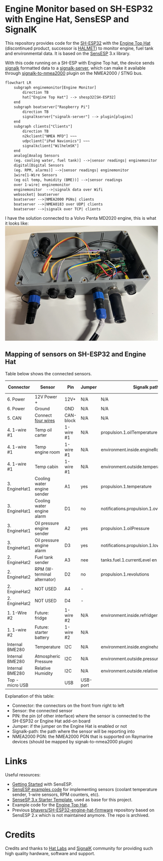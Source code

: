 # Engine Monitor based on SH-ESP32 with Engine Hat, SensESP and SignalK

This repository provides code for the [SH-ESP32](https://docs.hatlabs.fi/sh-esp32/) with the [Engine Top Hat](https://docs.hatlabs.fi/sh-esp32/pages/add-ons/engine-hat/) (discontinued product, successor is [HALMET](https://shop.hatlabs.fi/products/halmet)) to monitor engine, fuel tank and environmental data.
It is based on the [SensESP](https://github.com/SignalK/SensESP/) 3.x library.

With this code running on a SH-ESP with Engine Top hat, the device sends [signalk](https://signalk.org/) formatted data to a [signalk-server](https://github.com/SignalK/signalk-server), which can make it available through [signalk-to-nmea2000](https://github.com/SignalK/signalk-to-nmea2000) plugin on the NMEA2000 / STNG bus.

```mermaid
flowchart LR
    subgraph enginemonitor[Engine Monitor]
        direction TB
        hat["Engine Top Hat"] --> shesp32[SH-ESP32]
    end
    subgraph boatserver["Raspberry Pi"]
        direction TB
        signalkserver["signalk-server"] --> plugin[plugins]
    end
    subgraph clients["Clients"]
        direction TB
        n2kclient["NMEA MFD"] ~~~
        udpclient["iPad Navionics"] ~~~
        signalkclient["WilhelmSK"]
    end
    analog[Analog Sensors
    (eg. cooling water, fuel tank)] -->|sensor readings| enginemonitor
    digital[Digital Sensors
    (eg. RPM, alarms)] -->|sensor readings| enginemonitor
    1wire[1-Wire Sensors
    (eg oil temp, humidity (BME))] -->|sensor readings
    over 1-wire| enginemonitor
    enginemonitor  -->|signalk data over Wifi
    websocket| boatserver
    boatserver -->|NMEA2000 PGNs| clients
    boatserver -->|NMEA0183 over UDP| clients
    boatserver -->|signalk over TCP| clients
```

I have the solution connected to a Volvo Penta MD2020 engine, this is what it looks like:
![Solution based on SH-ESP32 and Engine Hat](SH-ESP32-engine-hat.png)

## Mapping of sensors on SH-ESP32 and Engine Hat

Table below shows the connected sensors.

| Connector       | Sensor                                                                                  | Pin       | Jumper   | Signalk path                                 | NMEA2000 PGN  |
| --------------- | --------------------------------------------------------------------------------------- | --------- | -------- | -------------------------------------------- | ------------- |
| 6. Power        | 12V Power +                                                                             | 12V+      | N/A      | N/A                                          |               |
| 6. Power        | Ground                                                                                  | GND       | N/A      | N/A                                          |               |
| 5. CAN          | Connect [four wires](http://docs.hatlabs.fi/sh-esp32/pages/tutorials/nmea2000-gateway/) | CAN-block | N/A      | N/A                                          |               |
| 4. 1-wire #1    | Temp oil carter                                                                         | 1-wire #1 | N/A      | propulsion.1.oilTemperature                  | 127489        |
| 4. 1-wire #1    | Temp engine room                                                                        | 1-wire #1 | N/A      | environment.inside.engineRoom.temperature    |               |
| 4. 1-wire #1    | Temp cabin                                                                              | 1-wire #1 | N/A      | environment.outside.temperature              | 130310        |
| 3. EngineHat1   | Cooling water engine sender                                                             | A1        | yes      | propulsion.1.temperature                     | 127489        |
| 3. EngineHat1   | Cooling water engine alarm                                                              | D1        | no       | notifications.propulsion.1.overTemperature   |               |
| 3. EngineHat1   | Oil pressure engine sender                                                              | A2        | yes      | propulsion.1.oilPressure                     | 127489        |
| 3. EngineHat1   | Oil pressure engine alarm                                                               | D3        | yes      | notifications.propulsion.1.lowOilPressure    |               |
| 2. EngineHat2   | Fuel tank sender                                                                        | A3        | nee      | tanks.fuel.1.currentLevel en currentVolume   |               |
| 2. EngineHat2   | RPM (W-terminal alternator)                                                             | D2        | no       | propulsion.1.revolutions                     | 127489,127488 |
| 2. EngineHat2   | NOT USED                                                                                | A4        | -        |                                              |               |
| 2. EngineHat2   | NOT USED                                                                                | D4        | -        |                                              |               |
| 1. 1-Wire #2    | Future: fridge                                                                          | 1-wire #2 | N/A      | environment.inside.refridgerator.temperature | 130312        |
| 1. 1-wire #2    | Future: starter battery                                                                 | 1-wire #2 | N/A      |                                              | 127508        |
| Internal BME280 | Temperature                                                                             | I2C       | N/A      | environment.inside.enginehat.temperature     |               |
| Internal BME280 | Atmospheric Pressure                                                                    | I2C       | N/A      | environment.outside.pressure                 | 130314        |
| Internal BME280 | Relative Humidity                                                                       | I2C       | N/A      | environment.outside.relativeHumidity         | 130313        |
| Top - micro USB |                                                                                         | USB       | USB-port |                                              |               |

Explanation of this table:

- Connector: the connectors on the front from right to left
- Sensor: the connected sensor
- PIN: the pin (of other interface) where the sensor is connected to the SH-ESP32 or Engine Hat add-on board
- Jumper: if the jumper on the Engine Hat is enabled or not
- Signalk-path: the path where the sensor will be reporting into
- NMEA2000 PGN: the NMEA2000 PGN that is supported on Raymarine devices (should be mapped by signak-to-nmea2000 plugin)

# Links

Useful resources:

- [Getting Started](https://signalk.org/SensESP/pages/getting_started/) with SensESP.
- [SensESP examples code](https://github.com/SignalK/SensESP/tree/main/examples) for implementing sensors (coolant temperature sender, 1-wire sensors, RPM counters, etc).
- [SenseSP 3.x Starter Template](https://github.com/SensESP/SensESP-project-template), used as base for this project.
- Example code for the [Engine Top Hat](https://github.com/hatlabs/SH-ESP32-engine-hat-firmware).
- Previous [bhavers/SH-ESP32-engine-hat-firmware](https://github.com/bhavers/SH-ESP32-engine-hat-firmware) repository based on SensESP 2.x which is not maintained anymore. The repo is archived.

# Credits

Credits and thanks to [Hat Labs](https://github.com/hatlabs) and [SignalK](https://signalk.org/) community for providing such high quality hardware, software and support.
